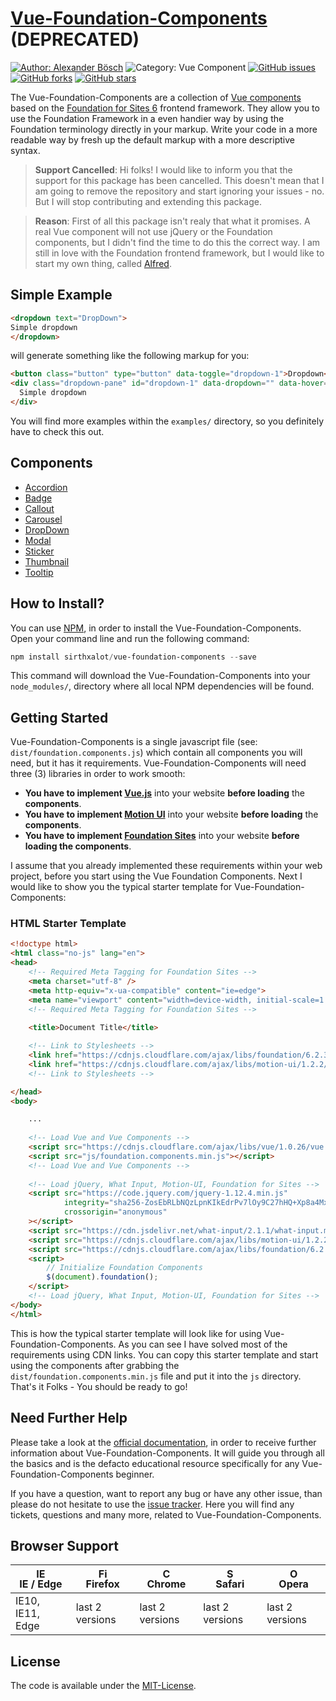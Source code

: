 [Vue-Foundation-Components](https://github.com/sirthxalot/vue-foundation-components) (DEPRECATED)
=================================================================================================

[![Author: Alexander Bösch](https://img.shields.io/badge/author-alexander%20b%C3%B6sch-242424.svg)](https://github.com/sirthxalot)
![Category: Vue Component](https://img.shields.io/badge/category-vue--component-blue.svg)
[![GitHub issues](https://img.shields.io/github/issues/sirthxalot/vue-foundation-components.svg)](https://github.com/sirthxalot/vue-foundation-components/issues)
[![GitHub forks](https://img.shields.io/github/forks/sirthxalot/vue-foundation-components.svg?style=social&label=Fork&maxAge=2592000)](https://github.com/sirthxalot/vue-foundation-components)
[![GitHub stars](https://img.shields.io/github/stars/sirthxalot/vue-foundation-components.svg?style=social&label=Star&maxAge=2592000)](https://github.com/sirthxalot/vue-foundation-components)

The Vue-Foundation-Components are a collection of [Vue components](https://vuejs.org/guide/components.html)
based on the [Foundation for Sites 6](http://foundation.zurb.com/sites/docs/)
frontend framework. They allow you to use the Foundation Framework in a even
handier way by using the Foundation terminology directly in your markup. Write
your code in a more readable way by fresh up the default markup with a more
descriptive syntax.

> **Support Cancelled**: Hi folks! I would like to inform you that the support for this package has been cancelled. This doesn't mean that I am going to remove the repository and start ignoring your issues - no. But I will stop contributing and extending this package.

> **Reason**: First of all this package isn't realy that what it promises. A real Vue component will not use jQuery or the Foundation components, but I didn't find the time to do this the correct way. I am still in love with the Foundation frontend framework, but I would like to start my own thing, called [Alfred](https://github.com/sirthxalot/alfred).

## Simple Example
             
```html
<dropdown text="DropDown">
Simple dropdown
</dropdown>
```

will generate something like the following markup for you:

```html
<button class="button" type="button" data-toggle="dropdown-1">Dropdown</button>
<div class="dropdown-pane" id="dropdown-1" data-dropdown="" data-hover="true" data-hover-pane="true">
  Simple dropdown
</div>
```

You will find more examples within the `examples/` directory, so you definitely
have to check this out.

## Components

* [Accordion](https://github.com/sirthxalot/vue-foundation-components/wiki/Accordion-Component)
* [Badge](https://github.com/sirthxalot/vue-foundation-components/wiki/Badge-Component)
* [Callout](https://github.com/sirthxalot/vue-foundation-components/wiki/Callout-Component)
* [Carousel](https://github.com/sirthxalot/vue-foundation-components/wiki/Carousel-Component)
* [DropDown](https://github.com/sirthxalot/vue-foundation-components/wiki/DropDown-Component)
* [Modal](https://github.com/sirthxalot/vue-foundation-components/wiki/Modal-Component)
* [Sticker](https://github.com/sirthxalot/vue-foundation-components/wiki/Sticker-Component)
* [Thumbnail](https://github.com/sirthxalot/vue-foundation-components/wiki/Thumbnail-Component)
* [Tooltip](https://github.com/sirthxalot/vue-foundation-components/wiki/Tooltip-Component)

## How to Install?

You can use [NPM](https://www.npmjs.com/), in order to install the Vue-Foundation-Components.
Open your command line and run the following command:

```powerShell
npm install sirthxalot/vue-foundation-components --save
```

This command will download the Vue-Foundation-Components into your `node_modules/`,
directory where all local NPM dependencies will be found.

## Getting Started

Vue-Foundation-Components is a single javascript file (see: `dist/foundation.components.js`)
which contain all components you will need, but it has it requirements. Vue-Foundation-Components
will need three (3) libraries in order to work smooth:

* **You have to implement [Vue.js](https://vuejs.org/)** into your website **before loading** the **components**.
* **You have to implement [Motion UI](http://zurb.com/playground/motion-ui)** into your website **before loading** the **components**.
* **You have to implement [Foundation Sites](http://foundation.zurb.com/sites/docs/pagination.html)** into your website **before loading the components**.

I assume that you already implemented these requirements within your web project,
before you start using the Vue Foundation Components. Next I would like to show
you the typical starter template for Vue-Foundation-Components:

### HTML Starter Template

```html
<!doctype html>
<html class="no-js" lang="en">
<head>
    <!-- Required Meta Tagging for Foundation Sites -->
    <meta charset="utf-8" />
    <meta http-equiv="x-ua-compatible" content="ie=edge">
    <meta name="viewport" content="width=device-width, initial-scale=1.0" />
    <!-- Required Meta Tagging for Foundation Sites -->
    
	<title>Document Title</title>

    <!-- Link to Stylesheets -->
    <link href="https://cdnjs.cloudflare.com/ajax/libs/foundation/6.2.3/foundation.min.css" type="text/css" rel="stylesheet" />
    <link href="https://cdnjs.cloudflare.com/ajax/libs/motion-ui/1.2.2/motion-ui.min.css" type="text/css" rel="stylesheet" />
    <!-- Link to Stylesheets -->

</head>
<body>

	...
	
	<!-- Load Vue and Vue Components -->
	<script src="https://cdnjs.cloudflare.com/ajax/libs/vue/1.0.26/vue.min.js"></script>
	<script src="js/foundation.components.min.js"></script>
	<!-- Load Vue and Vue Components -->
	
	<!-- Load jQuery, What Input, Motion-UI, Foundation for Sites -->
	<script src="https://code.jquery.com/jquery-1.12.4.min.js"
			integrity="sha256-ZosEbRLbNQzLpnKIkEdrPv7lOy9C27hHQ+Xp8a4MxAQ="
			crossorigin="anonymous"
	></script>
	<script src="https://cdn.jsdelivr.net/what-input/2.1.1/what-input.min.js"></script>
	<script src="https://cdnjs.cloudflare.com/ajax/libs/motion-ui/1.2.2/motion-ui.min.js"></script>
	<script src="https://cdnjs.cloudflare.com/ajax/libs/foundation/6.2.3/foundation.min.js"></script>
	<script>
		// Initialize Foundation Components
		$(document).foundation();
	</script>
	<!-- Load jQuery, What Input, Motion-UI, Foundation for Sites -->
</body>
</html>
```

This is how the typical starter template will look like for using Vue-Foundation-Components.
As you can see I have solved most of the requirements using CDN links. You can copy
this starter template and start using the components after grabbing the `dist/foundation.components.min.js`
file and put it into the `js` directory. That's it Folks - You should be ready to
go!

## Need Further Help

Please take a look at the [official documentation](https://github.com/sirthxalot/vue-foundation-components/wiki), 
in order to receive further information about Vue-Foundation-Components. It will guide you 
through all the basics and is the defacto educational resource specifically for 
any Vue-Foundation-Components beginner. 

If you have a question, want to report any bug or have any other issue, than please 
do not hesitate to use the [issue tracker](https://github.com/sirthxalot/vue-foundation-components/issues). 
Here you will find any tickets, questions and many more, related to Vue-Foundation-Components.

## Browser Support

| [<img src="https://raw.githubusercontent.com/godban/browsers-support-badges/master/src/images/edge.png" alt="IE / Edge" width="16px" height="16px" />](http://godban.github.io/browsers-support-badges/)</br>IE / Edge | [<img src="https://raw.githubusercontent.com/godban/browsers-support-badges/master/src/images/firefox.png" alt="Firefox" width="16px" height="16px" />](http://godban.github.io/browsers-support-badges/)</br>Firefox | [<img src="https://raw.githubusercontent.com/godban/browsers-support-badges/master/src/images/chrome.png" alt="Chrome" width="16px" height="16px" />](http://godban.github.io/browsers-support-badges/)</br>Chrome | [<img src="https://raw.githubusercontent.com/godban/browsers-support-badges/master/src/images/safari.png" alt="Safari" width="16px" height="16px" />](http://godban.github.io/browsers-support-badges/)</br>Safari | [<img src="https://raw.githubusercontent.com/godban/browsers-support-badges/master/src/images/opera.png" alt="Opera" width="16px" height="16px" />](http://godban.github.io/browsers-support-badges/)</br>Opera |
| --------- | --------- | --------- | --------- | --------- |
| IE10, IE11, Edge| last 2 versions| last 2 versions| last 2 versions| last 2 versions

## License

The code is available under the [MIT-License](license.md).
